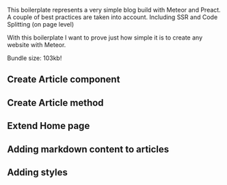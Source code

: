 This boilerplate represents a very simple blog build with Meteor and Preact. A couple of best practices are taken into account. Including SSR and Code Splitting (on page level)

With this boilerplate I want to prove just how simple it is to create any website with Meteor.

Bundle size: 103kb!


## Create Article component

## Create Article method

## Extend Home page

## Adding markdown content to articles

## Adding styles